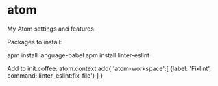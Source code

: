 # atom
My Atom settings and features

Packages to install:

apm install language-babel
apm install linter-eslint

Add to init.coffee:
atom.context.add{
  'atom-workspace':[
      {label: 'Fixlint', command: linter_eslint:fix-file'}
  ]
}
